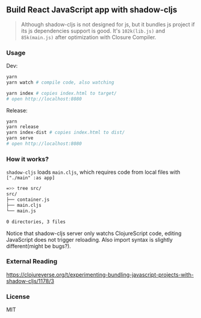 
Build React JavaScript app with shadow-cljs
----

> Although shadow-cljs is not designed for js, but it bundles js project if its js dependencies support is good.
> It's `102k(lib.js)` and `85k(main.js)` after optimization with Closure Compiler.

### Usage

Dev:

```bash
yarn
yarn watch # compile code, also watching

yarn index # copies index.html to target/
# open http://localhost:8080
```

Release:

```bash
yarn
yarn release
yarn index-dist # copies index.html to dist/
yarn serve
# open http://localhost:8080
```

### How it works?

`shadow-cljs` loads `main.cljs`, which requires code from local files with `["./main" :as app]`

```bash
=>> tree src/
src/
├── container.js
├── main.cljs
└── main.js

0 directories, 3 files
```

Notice that shadow-cljs server only watchs ClojureScript code, editing JavaScript does not trigger reloading.
Also import syntax is slightly different(might be bugs?).

### External Reading

https://clojureverse.org/t/experimenting-bundling-javascript-projects-with-shadow-cljs/1178/3

### License

MIT
